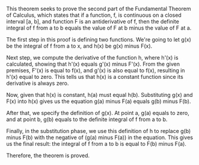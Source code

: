This theorem seeks to prove the second part of the Fundamental Theorem of Calculus, which states that if a function, f, is continuous on a closed interval [a, b], and function F is an antiderivative of f, then the definite integral of f from a to b equals the value of F at b minus the value of F at a.

The first step in this proof is defining two functions. We're going to let g(x) be the integral of f from a to x, and h(x) be g(x) minus F(x).

Next step, we compute the derivative of the function h, where h'(x) is calculated, showing that h'(x) equals g'(x) minus F'(x). From the given premises, F'(x) is equal to f(x), and g'(x) is also equal to f(x), resulting in h'(x) equal to zero. This tells us that h(x) is a constant function since its derivative is always zero.

Now, given that h(x) is constant, h(a) must equal h(b). Substituting g(x) and F(x) into h(x) gives us the equation g(a) minus F(a) equals g(b) minus F(b).

After that, we specify the definition of g(x). At point a, g(a) equals to zero, and at point b, g(b) equals to the definite integral of f from a to b.

Finally, in the substitution phase, we use this definition of h to replace g(b) minus F(b) with the negative of (g(a) minus F(a)) in the equation. This gives us the final result: the integral of f from a to b is equal to F(b) minus F(a).

Therefore, the theorem is proved.